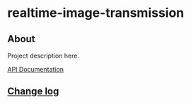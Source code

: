 # realtime-image-transmission

## About

Project description here.

[API Documentation](docs/source/api.md)

## [Change log](CHANGELOG.md)
